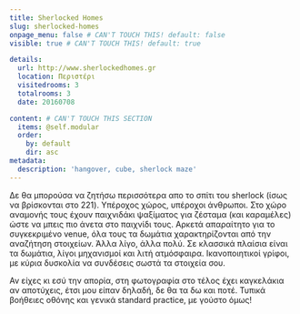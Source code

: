 ```yaml
---
title: Sherlocked Homes
slug: sherlocked-homes
onpage_menu: false # CAN'T TOUCH THIS! default: false
visible: true # CAN'T TOUCH THIS! default: true

details:
  url: http://www.sherlockedhomes.gr
  location: Περιστέρι
  visitedrooms: 3
  totalrooms: 3
  date: 20160708

content: # CAN'T TOUCH THIS SECTION
  items: @self.modular
  order:
    by: default
    dir: asc
metadata:
  description: 'hangover, cube, sherlock maze'
---
```


Δε θα μπορούσα να ζητήσω περισσότερα απο το σπίτι του sherlock (ίσως να βρίσκονται στο 221). Υπέροχος χώρος, υπέροχοι άνθρωποι. Στο χώρο αναμονής τους έχουν παιχνιδάκι ψαξίματος για ζέσταμα (και καραμέλες) ώστε
να μπεις πιο άνετα στο παιχνίδι τους. Αρκετά απαραίτητο για το συγκεκριμένο venue, όλα τους τα δωμάτια χαρακτηρίζονται από την αναζήτηση στοιχείων. Άλλα λίγο, άλλα πολύ. Σε κλασσικά πλαίσια είναι τα δωμάτια,
λίγοι μηχανισμοί και λιτή ατμόσφαιρα. Ικανοποιητικοί γρίφοι, με κύρια δυσκολία να συνδέσεις σωστά τα στοιχεία σου.

Αν είχες κι εσύ την απορία, στη φωτογραφία στο τέλος έχει καγκελάκια αν αποτύχεις, έτσι μου είπαν δηλαδή, δε θα τα δω και ποτέ. Τυπικά βοήθειες οθόνης και γενικά standard practice, με γούστο όμως!
